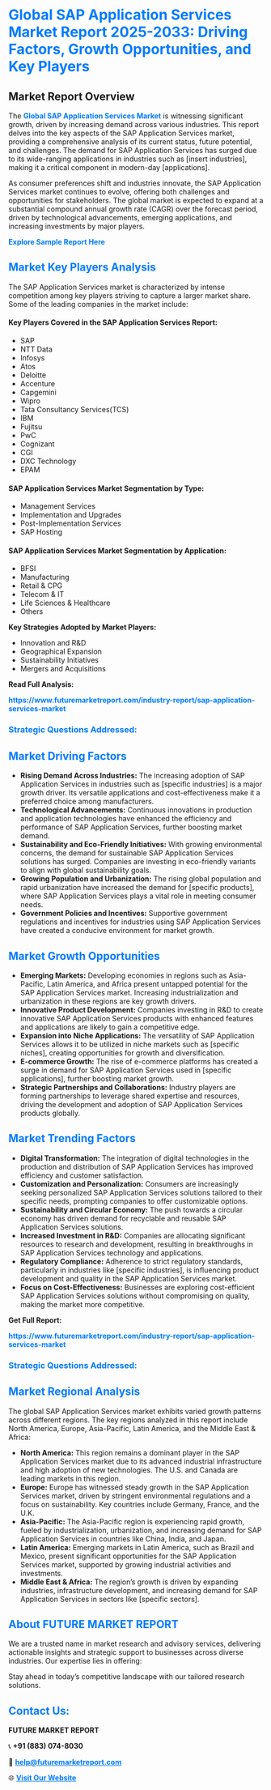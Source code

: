 <h1 style="color: #007BFF;">Global SAP Application Services Market Report 2025-2033: Driving Factors, Growth Opportunities, and Key Players</h1>

<section id="overview">
<h2>Market Report Overview</h2>
<p>The <a href="https://www.futuremarketreport.com/industry-report/sap-application-services-market" style="color: #007BFF; text-decoration: none;"><strong>Global SAP Application Services Market</strong></a> is witnessing significant growth, driven by increasing demand across various industries. This report delves into the key aspects of the SAP Application Services market, providing a comprehensive analysis of its current status, future potential, and challenges. The demand for SAP Application Services has surged due to its wide-ranging applications in industries such as [insert industries], making it a critical component in modern-day [applications].</p>
<p>As consumer preferences shift and industries innovate, the SAP Application Services market continues to evolve, offering both challenges and opportunities for stakeholders. The global market is expected to expand at a substantial compound annual growth rate (CAGR) over the forecast period, driven by technological advancements, emerging applications, and increasing investments by major players.</p>
</section>

<section id="overview">
<p><a href="https://www.futuremarketreport.com/request-sample/reportId=27498" style="color: #007BFF; text-decoration: none;"><strong>Explore Sample Report Here</strong></a></p>
</section>

<section id="key-players">
<h2 style="color: #007BFF;">Market Key Players Analysis</h2>
<p>The SAP Application Services market is characterized by intense competition among key players striving to capture a larger market share. Some of the leading companies in the market include:</p>
<h4>Key Players Covered in the SAP Application Services Report:</h4>
<ul><li>SAP</li><li>NTT Data</li><li>Infosys</li><li>Atos</li><li>Deloitte</li><li>Accenture</li><li>Capgemini</li><li>Wipro</li><li>Tata Consultancy Services(TCS)</li><li>IBM</li><li>Fujitsu</li><li>PwC</li><li>Cognizant</li><li>CGI</li><li>DXC Technology</li><li>EPAM</li></ul>
<h4>SAP Application Services Market Segmentation by Type:</h4>
<ul><li>Management Services</li><li>Implementation and Upgrades</li><li>Post-Implementation Services</li><li>SAP Hosting</li></ul>

<h4>SAP Application Services Market Segmentation by Application:</h4>
<ul><li>BFSI</li><li>Manufacturing</li><li>Retail &amp; CPG</li><li>Telecom &amp; IT</li><li>Life Sciences &amp; Healthcare</li><li>Others</li></ul>
<p><strong>Key Strategies Adopted by Market Players:</strong></p>
<ul>
<li>Innovation and R&D</li>
<li>Geographical Expansion</li>
<li>Sustainability Initiatives</li>
<li>Mergers and Acquisitions</li>
</ul>
</section>

<section>
<p><strong>Read Full Analysis: </strong></p><a href="https://www.futuremarketreport.com/industry-report/sap-application-services-market" style="color: #007BFF; text-decoration: none;"><strong>https://www.futuremarketreport.com/industry-report/sap-application-services-market</strong></a>
<h3 style="color: #007BFF;">Strategic Questions Addressed:</h3>
</section>

<section id="driving-factors">
<h2 style="color: #007BFF;">Market Driving Factors</h2>
<ul>
<li><strong>Rising Demand Across Industries:</strong> The increasing adoption of SAP Application Services in industries such as [specific industries] is a major growth driver. Its versatile applications and cost-effectiveness make it a preferred choice among manufacturers.</li>
<li><strong>Technological Advancements:</strong> Continuous innovations in production and application technologies have enhanced the efficiency and performance of SAP Application Services, further boosting market demand.</li>
<li><strong>Sustainability and Eco-Friendly Initiatives:</strong> With growing environmental concerns, the demand for sustainable SAP Application Services solutions has surged. Companies are investing in eco-friendly variants to align with global sustainability goals.</li>
<li><strong>Growing Population and Urbanization:</strong> The rising global population and rapid urbanization have increased the demand for [specific products], where SAP Application Services plays a vital role in meeting consumer needs.</li>
<li><strong>Government Policies and Incentives:</strong> Supportive government regulations and incentives for industries using SAP Application Services have created a conducive environment for market growth.</li>
</ul>
</section>

<section id="growth-opportunities">
<h2 style="color: #007BFF;">Market Growth Opportunities</h2>
<ul>
<li><strong>Emerging Markets:</strong> Developing economies in regions such as Asia-Pacific, Latin America, and Africa present untapped potential for the SAP Application Services market. Increasing industrialization and urbanization in these regions are key growth drivers.</li>
<li><strong>Innovative Product Development:</strong> Companies investing in R&D to create innovative SAP Application Services products with enhanced features and applications are likely to gain a competitive edge.</li>
<li><strong>Expansion into Niche Applications:</strong> The versatility of SAP Application Services allows it to be utilized in niche markets such as [specific niches], creating opportunities for growth and diversification.</li>
<li><strong>E-commerce Growth:</strong> The rise of e-commerce platforms has created a surge in demand for SAP Application Services used in [specific applications], further boosting market growth.</li>
<li><strong>Strategic Partnerships and Collaborations:</strong> Industry players are forming partnerships to leverage shared expertise and resources, driving the development and adoption of SAP Application Services products globally.</li>
</ul>
</section>

<section id="trending-factors">
<h2 style="color: #007BFF;">Market Trending Factors</h2>
<ul>
<li><strong>Digital Transformation:</strong> The integration of digital technologies in the production and distribution of SAP Application Services has improved efficiency and customer satisfaction.</li>
<li><strong>Customization and Personalization:</strong> Consumers are increasingly seeking personalized SAP Application Services solutions tailored to their specific needs, prompting companies to offer customizable options.</li>
<li><strong>Sustainability and Circular Economy:</strong> The push towards a circular economy has driven demand for recyclable and reusable SAP Application Services solutions.</li>
<li><strong>Increased Investment in R&D:</strong> Companies are allocating significant resources to research and development, resulting in breakthroughs in SAP Application Services technology and applications.</li>
<li><strong>Regulatory Compliance:</strong> Adherence to strict regulatory standards, particularly in industries like [specific industries], is influencing product development and quality in the SAP Application Services market.</li>
<li><strong>Focus on Cost-Effectiveness:</strong> Businesses are exploring cost-efficient SAP Application Services solutions without compromising on quality, making the market more competitive.</li>
</ul>
</section>

<section>
<p><strong>Get Full Report: </strong></p><a href="https://www.futuremarketreport.com/industry-report/sap-application-services-market" style="color: #007BFF; text-decoration: none;"><strong>https://www.futuremarketreport.com/industry-report/sap-application-services-market</strong></a>
<h3 style="color: #007BFF;">Strategic Questions Addressed:</h3>
</section>


<section id="regional-analysis">
<h2 style="color: #007BFF;">Market Regional Analysis</h2>
<p>The global SAP Application Services market exhibits varied growth patterns across different regions. The key regions analyzed in this report include North America, Europe, Asia-Pacific, Latin America, and the Middle East & Africa:</p>
<ul>
<li><strong>North America:</strong> This region remains a dominant player in the SAP Application Services market due to its advanced industrial infrastructure and high adoption of new technologies. The U.S. and Canada are leading markets in this region.</li>
<li><strong>Europe:</strong> Europe has witnessed steady growth in the SAP Application Services market, driven by stringent environmental regulations and a focus on sustainability. Key countries include Germany, France, and the U.K.</li>
<li><strong>Asia-Pacific:</strong> The Asia-Pacific region is experiencing rapid growth, fueled by industrialization, urbanization, and increasing demand for SAP Application Services in countries like China, India, and Japan.</li>
<li><strong>Latin America:</strong> Emerging markets in Latin America, such as Brazil and Mexico, present significant opportunities for the SAP Application Services market, supported by growing industrial activities and investments.</li>
<li><strong>Middle East & Africa:</strong> The region’s growth is driven by expanding industries, infrastructure development, and increasing demand for SAP Application Services in sectors like [specific sectors].</li>
</ul>
</section>

<footer>
<h2 style="color: #007BFF;">About FUTURE MARKET REPORT</h2>
<p>We are a trusted name in market research and advisory services, delivering actionable insights and strategic support to businesses across diverse industries. Our expertise lies in offering:</p>

<p>Stay ahead in today’s competitive landscape with our tailored research solutions.</p>

<h2 style="color: #007BFF;">Contact Us:</h2>
<p><strong>FUTURE MARKET REPORT</strong></p>
<p>📞 <strong>+91 (883) 074-8030</strong></p>
<p>📧 <strong><a href="mailto:help@futuremarketreport.com" style="color: #007BFF;">help@futuremarketreport.com</a></strong></p>
<p>🌐 <strong><a href="https://www.futuremarketreport.com/" style="color: #007BFF;">Visit Our Website</a></strong></p>
</footer>